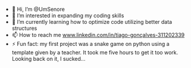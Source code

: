 - 👋 Hi, I’m @UmSenore
- 👀 I’m interested in expanding my coding skills
- 🌱 I’m currently learning how to optimize code utilizing better data structures
- 📫 How to reach me www.linkedin.com/in/tiago-gonçalves-311202339
- ⚡ Fun fact: my first project was a snake game on python using a template given by a teacher. It took me five hours to get it too work. Looking back on it, I sucked...

<!---
UmSenore/UmSenore is a ✨ special ✨ repository because its `README.md` (this file) appears on your GitHub profile.
You can click the Preview link to take a look at your changes.
--->
